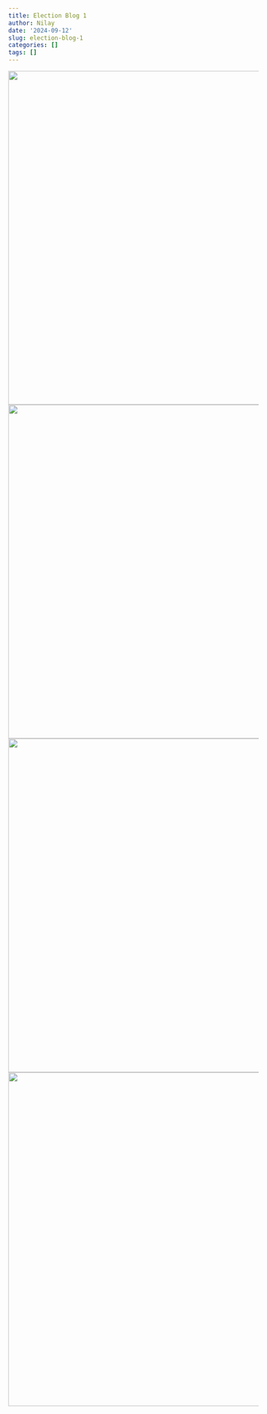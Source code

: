 ```yaml
---
title: Election Blog 1
author: Nilay
date: '2024-09-12'
slug: election-blog-1
categories: []
tags: []
---
```








<img src="{{< blogdown/postref >}}index_files/figure-html/unnamed-chunk-2-1.png" width="672" />







<img src="{{< blogdown/postref >}}index_files/figure-html/unnamed-chunk-3-1.png" width="672" />






<img src="{{< blogdown/postref >}}index_files/figure-html/unnamed-chunk-4-1.png" width="672" />



<img src="{{< blogdown/postref >}}index_files/figure-html/unnamed-chunk-5-1.png" width="672" />

 


